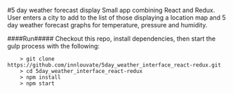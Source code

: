 #5 day weather forecast display
Small app combining React and Redux. User enters a city to add to the list of those displaying a location map and 5 day weather forecast graphs for temperature, pressure and humidity.

####Run#####
Checkout this repo, install dependencies, then start the gulp process with the following:
```
	> git clone https://github.com/innlouvate/5day_weather_interface_react-redux.git
	> cd 5day_weather_interface_react-redux
	> npm install
	> npm start
```
